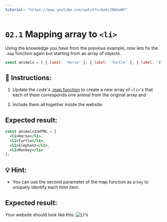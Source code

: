 ```yaml
---
tutorial: "https://www.youtube.com/watch?v=Gw6i3BWzwNY"
---
```


# `02.1` Mapping array to `<li>`

Using the knowledge you have from the previous example, now lets fix the `.map` function again but starting from an array of objects.

```js
const animals = [ { label: 'Horse' }, { label: 'Turtle' }, { label: 'Elephant' }, { label: 'Monkey' } ];
```

## :pencil: Instructions:

1.  Update the code's [.map function](https://medium.com/poka-techblog/simplify-your-javascript-use-map-reduce-and-filter-bd02c593cc2d) to create a new array of `<li>`'s that each of them corresponds one animal from the original array and 

2. Include them all together inside the website.


## Expected result:

```jsx
const animalsInHTML = [
  <li>Horse</li>,
  <li>Turtle</li>,
  <li>Elephant</li>,
  <li>Monkey</li>
];
```
## :bulb: Hint:

+ You can use the second parameter of the map function as a `key` to uniquely identify each html item.

## Expected result:

Your website should look like this: ![LI's](https://github.com/4GeeksAcademy/react-tutorial-exercises/blob/66b097ba2f1812e3cabcce38566b633edd991638/.learn/assets/02.1-1.png?raw=true)
